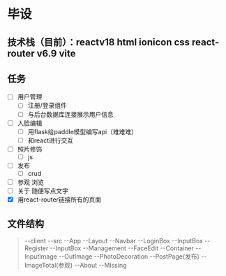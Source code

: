 # 毕设
## 技术栈（目前）：reactv18 html ionicon css react-router v6.9 vite 

## 任务
- [ ] 用户管理
    - [ ] 注册/登录组件
    - [ ] 与后台数据库连接展示用户信息
- [ ] 人脸编辑
    - [ ] 用flask给paddle模型编写api（难难难）
    - [ ] 和react进行交互
- [ ] 照片修饰
    - [ ] js
- [ ] 发布
    - [ ] crud
- [ ] 参观
    浏览
- [ ] 关于
    随便写点文字
- [x] 用react-router链接所有的页面

## 文件结构
> --client 
>   --src 
>   --App 
>   --Layout 
>     --Navbar 
>   --LoginBox 
>   --InputBox 
>   --Register 
>   --InputBox 
>   --Management 
>   --FaceEdit 
>   --Container 
>     --InputImage 
>     --OutImage 
>   --PhotoDecoration 
>   --PostPage(发布) 
>   --ImageTotal(参观) 
>   --About 
>   --Missing


